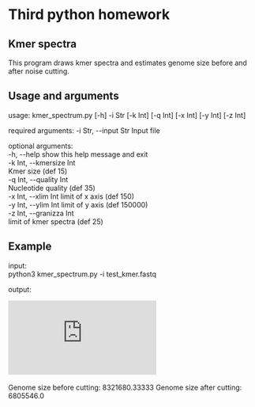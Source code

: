 # Third python homework

## Kmer spectra
This program draws kmer spectra and estimates genome size before and after noise cutting. 

## Usage and arguments
usage: kmer_spectrum.py [-h] -i Str [-k Int] [-q Int] [-x Int] [-y Int] [-z Int]  

required arguments:
 -i Str, --input Str   Input file  

optional arguments:  
  -h, --help            show this help message and exit    
  -k Int, --kmersize Int  
                        Kmer size  (def 15)  
  -q Int, --quality Int  
                        Nucleotide quality (def 35)   
  -x Int, --xlim Int    limit of x axis  (def 150)  
  -y Int, --ylim Int    limit of y axis  (def 150000)  
  -z Int, --granizza Int  
                        limit of kmer spectra  (def 25)  
                        
## Example 
input:  
python3 kmer_spectrum.py -i test_kmer.fastq

output:  

![plot](https://github.com/LisaSkalon/homework-kmer-spectra/blob/master/plot1.pdf)

Genome size before cutting: 8321680.33333
Genome size after cutting: 6805546.0 





